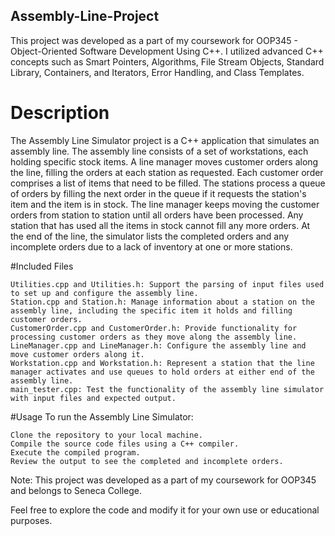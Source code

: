 ## Assembly-Line-Project
This project was developed as a part of my coursework for OOP345 - Object-Oriented Software Development Using C++. I utilized advanced C++ concepts such as Smart Pointers, Algorithms, File Stream Objects, Standard Library, Containers, and Iterators, Error Handling, and Class Templates.

# Description
The Assembly Line Simulator project is a C++ application that simulates an assembly line. The assembly line consists of a set of workstations, each holding specific stock items. A line manager moves customer orders along the line, filling the orders at each station as requested.
Each customer order comprises a list of items that need to be filled. The stations process a queue of orders by filling the next order in the queue if it requests the station's item and the item is in stock. The line manager keeps moving the customer orders from station to station until all orders have been processed. Any station that has used all the items in stock cannot fill any more orders.
At the end of the line, the simulator lists the completed orders and any incomplete orders due to a lack of inventory at one or more stations.

#Included Files

    Utilities.cpp and Utilities.h: Support the parsing of input files used to set up and configure the assembly line.
    Station.cpp and Station.h: Manage information about a station on the assembly line, including the specific item it holds and filling customer orders.
    CustomerOrder.cpp and CustomerOrder.h: Provide functionality for processing customer orders as they move along the assembly line.
    LineManager.cpp and LineManager.h: Configure the assembly line and move customer orders along it.
    Workstation.cpp and Workstation.h: Represent a station that the line manager activates and use queues to hold orders at either end of the assembly line.
    main_tester.cpp: Test the functionality of the assembly line simulator with input files and expected output.

#Usage
To run the Assembly Line Simulator:

    Clone the repository to your local machine.
    Compile the source code files using a C++ compiler.
    Execute the compiled program.
    Review the output to see the completed and incomplete orders.

Note: This project was developed as a part of my coursework for OOP345 and belongs to Seneca College.

Feel free to explore the code and modify it for your own use or educational purposes.
